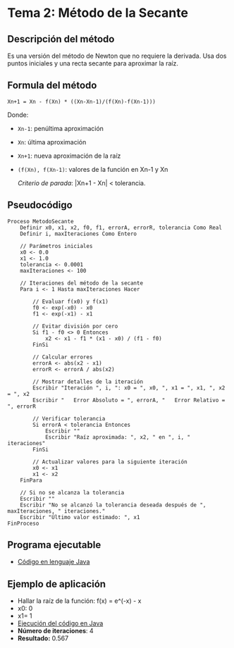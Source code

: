 # Tema 2: Método de la Secante

## Descripción del método

Es una versión del método de Newton que no requiere la derivada. Usa dos puntos iniciales y una recta secante para aproximar la raíz.

## Formula del método
    Xn+1 = Xn - f(Xn) * ((Xn-Xn-1)/(f(Xn)-f(Xn-1)))

Donde:
- `Xn-1`: penúltima aproximación
- `Xn`: última aproximación
- `Xn+1`: nueva aproximación de la raíz
- `(f(Xn), f(Xn-1)`: valores de la función en Xn-1 y Xn

    *Criterio de parada*: |Xn+1 - Xn| < tolerancia.

## Pseudocódigo

    Proceso MetodoSecante
        Definir x0, x1, x2, f0, f1, errorA, errorR, tolerancia Como Real
        Definir i, maxIteraciones Como Entero
        
        // Parámetros iniciales
        x0 <- 0.0
        x1 <- 1.0
        tolerancia <- 0.0001
        maxIteraciones <- 100
        
        // Iteraciones del método de la secante
        Para i <- 1 Hasta maxIteraciones Hacer
            
            // Evaluar f(x0) y f(x1)
            f0 <- exp(-x0) - x0
            f1 <- exp(-x1) - x1
            
            // Evitar división por cero
            Si f1 - f0 <> 0 Entonces
                x2 <- x1 - f1 * (x1 - x0) / (f1 - f0)
            FinSi

            // Calcular errores
            errorA <- abs(x2 - x1)
            errorR <- errorA / abs(x2)

            // Mostrar detalles de la iteración
            Escribir "Iteración ", i, ": x0 = ", x0, ", x1 = ", x1, ", x2 = ", x2
            Escribir "   Error Absoluto = ", errorA, "   Error Relativo = ", errorR

            // Verificar tolerancia
            Si errorA < tolerancia Entonces
                Escribir ""
                Escribir "Raíz aproximada: ", x2, " en ", i, " iteraciones"
            FinSi

            // Actualizar valores para la siguiente iteración
            x0 <- x1
            x1 <- x2
        FinPara

        // Si no se alcanza la tolerancia
        Escribir ""
        Escribir "No se alcanzó la tolerancia deseada después de ", maxIteraciones, " iteraciones."
        Escribir "Último valor estimado: ", x1
    FinProceso


## Programa ejecutable
- [Código en lenguaje Java](./src/Secante.java)

## Ejemplo de aplicación
- Hallar la raíz de la función: f(x) = e^(-x) - x
- x0: 0
- x1= 1
- [Ejecución del código en Java](./src/Ejecucion.png)
- **Número de iteraciones**: 4
- **Resultado:** 0.567
